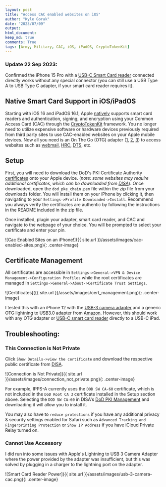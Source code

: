 ```yaml
---
layout: post
title: "Access CAC enabled websites on iOS"
author: "Kyle Gorak"
date: "2023/07/09"
output:
html_document:
keep_md: true
comments: True
tags: [Army, Military, CAC, iOS, iPadOS, CryptoTokenKit]
---
```

### Update 22 Sep 2023:
Confirmed the iPhone 15 Pro with a
[USB-C Smart Card reader](https://www.amazon.com/Identiv-SCR3310v2-0-Smart-Card-Reader/dp/B07VVSY96H/)
connected directly works without any special connector (you can still use a
USB Type A to USB Type C adapter, if your smart card reader requires it).

## Native Smart Card Support in iOS/iPadOS
Starting with iOS 16 and iPadOS 16.1, Apple
[natively](https://support.apple.com/guide/deployment/use-a-smart-card-on-iphone-and-ipad-dep8b8c8927a/web)
supports smart card readers and authentication, signing, and encryption using your Common Access Card (CAC) through the
[CryptoTokenKit](https://developer.apple.com/documentation/cryptotokenkit) framework.
You no longer need to utilize expensive software or hardware devices previously required from third party
sites to use CAC-enabled websites on your Apple mobile devices. Now all you need is an On The Go (OTG) adapter
([1](https://www.apple.com/shop/product/MD821AM/A/lightning-to-usb-camera-adapter),
[2](https://www.apple.com/shop/product/MK0W2AM/A/lightning-to-usb-3-camera-adapter),
[3](https://www.amazon.com/apple-lightning-usb-camera-adapter/s?k=apple+lightning+to+usb+otg+adapter))
to access websites such as [webmail](https://webmail.apps.mil/mail/), [HRC](https://www.hrc.army.mil/),
[DTS](https://www.defensetravel.osd.mil/), etc.

## Setup
First, you will need to download the DoD's PKI Certificate Authority
[certificates](https://public.cyber.mil/announcement/new-dod-pki-cas-released/) onto your Apple device.
(*note: some websites may require additional certificates, which can be downloaded from
[DISA](https://crl.gds.disa.mil)*). Once downloaded, open the `dod_pke_chain.pem` file within the zip file from your
downloads folder. You will install them on your iPhone by clicking it, then navigating to your
`Settings->Profile Downloaded->Install`. Recommend you always verify the certificates are authentic by following the
instructions in the README included in the zip file.

Once installed, plugin your adapter, smart card reader, and CAC and navigate to the webpage of your choice. You
will be prompted to select your certificate and enter your pin.

![Cac Enabled Sites on an iPhone!]({{ site.url }}/assets/images/cac-enabled-sites.png){: .center-image}

## Certificate Management
All certificates are accessible in `Settings->General->VPN & Device Management->Configuration Profiles`
while the root certificates are managed in `Settings->General->About->Certificate Trust Settings`.

![Certificates]({{ site.url }}/assets/images/cert_management.png){: .center-image}

I tested this with an iPhone 12 with the
[USB-3 camera adapter](https://www.apple.com/shop/product/MK0W2AM/A/lightning-to-usb-3-camera-adapter)
and a generic OTG lightning to USB3.0 adapter from
[Amazon](https://www.amazon.com/Certified-Lightning-Portable-iPhone13-Keyboard/dp/B09NND4R8N/).
However, this should work with any OTG adapter or
[USB-C smart card reader](https://www.amazon.com/Identiv-SCR3310v2-0-Smart-Card-Reader/dp/B07VVSY96H/)
directly to a USB-C iPad.

## Troubleshooting:

### This Connection is Not Private
Click `Show Details->view the certificate` and download
the respective public certificate from [DISA](https://crl.gds.disa.mil). 

![Connection is Not Private]({{ site.url }}/assets/images/connection_not_private.png){: .center-image}

For example, IPPS-A currently uses the `DOD SW CA-60` certificate, which is not included in the
`DoD Root CA 3` certificate installed in the Setup section above. Selecting the `DOD SW CA-60` in DISA's
[DoD PKI Management](https://crl.gds.disa.mil) and downloading it will allow you to install it.

You may also have to `reduce protections` if you have any additional privacy & security settings enabled for
Safari such as `Advanced Tracking and Fingerprinting Protection` or `Show IP Address` if you have iCloud
Private Relay turned on. 

### Cannot Use Accessory
I did run into some issues with Apple's Lightning to USB 3 Camera Adapter where the power provided by the adapter was
insufficient, but this was solved by plugging in a charger to the lightning port on the adapter.

![Smart Card Reader Power]({{ site.url }}/assets/images/usb-3-camera-cac.png){: .center-image}

